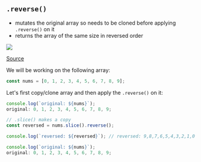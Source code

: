 ## `.reverse()`

- mutates the original array so needs to be cloned before applying `.reverse()` on it
- returns the array of the same size in reversed order

![](https://s3-eu-west-1.amazonaws.com/ih-materials/uploads/upload_342504964a2dc1fc9ecea9a25421906e.png)

[Source](https://www.w3resource.com/javascript-exercises/javascript-function-exercise-1.php)

We will be working on the following array:

```jsx
const nums = [0, 1, 2, 3, 4, 5, 6, 7, 8, 9];
```

Let's first copy/clone array and then apply the `.reverse()` on it:

```jsx
console.log(`original: ${nums}`);
original: 0, 1, 2, 3, 4, 5, 6, 7, 8, 9;

// .slice() makes a copy
const reversed = nums.slice().reverse();

console.log(`reversed: ${reversed}`); // reversed: 9,8,7,6,5,4,3,2,1,0

console.log(`original: ${nums}`);
original: 0, 1, 2, 3, 4, 5, 6, 7, 8, 9;
```
